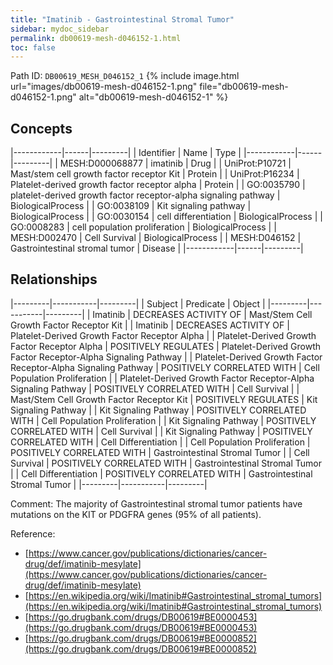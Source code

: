 ```yaml
---
title: "Imatinib - Gastrointestinal Stromal Tumor"
sidebar: mydoc_sidebar
permalink: db00619-mesh-d046152-1.html
toc: false 
---
```



Path ID: `DB00619_MESH_D046152_1`
{% include image.html url="images/db00619-mesh-d046152-1.png" file="db00619-mesh-d046152-1.png" alt="db00619-mesh-d046152-1" %}

## Concepts

|------------|------|---------|
| Identifier | Name | Type    |
|------------|------|---------|
| MESH:D000068877 | imatinib | Drug |
| UniProt:P10721 | Mast/stem cell growth factor receptor Kit | Protein |
| UniProt:P16234 | Platelet-derived growth factor receptor alpha | Protein |
| GO:0035790 | platelet-derived growth factor receptor-alpha signaling pathway | BiologicalProcess |
| GO:0038109 | Kit signaling pathway | BiologicalProcess |
| GO:0030154 | cell differentiation | BiologicalProcess |
| GO:0008283 | cell population proliferation | BiologicalProcess |
| MESH:D002470 | Cell Survival | BiologicalProcess |
| MESH:D046152 | Gastrointestinal stromal tumor | Disease |
|------------|------|---------|

## Relationships

|---------|-----------|---------|
| Subject | Predicate | Object  |
|---------|-----------|---------|
| Imatinib | DECREASES ACTIVITY OF | Mast/Stem Cell Growth Factor Receptor Kit |
| Imatinib | DECREASES ACTIVITY OF | Platelet-Derived Growth Factor Receptor Alpha |
| Platelet-Derived Growth Factor Receptor Alpha | POSITIVELY REGULATES | Platelet-Derived Growth Factor Receptor-Alpha Signaling Pathway |
| Platelet-Derived Growth Factor Receptor-Alpha Signaling Pathway | POSITIVELY CORRELATED WITH | Cell Population Proliferation |
| Platelet-Derived Growth Factor Receptor-Alpha Signaling Pathway | POSITIVELY CORRELATED WITH | Cell Survival |
| Mast/Stem Cell Growth Factor Receptor Kit | POSITIVELY REGULATES | Kit Signaling Pathway |
| Kit Signaling Pathway | POSITIVELY CORRELATED WITH | Cell Population Proliferation |
| Kit Signaling Pathway | POSITIVELY CORRELATED WITH | Cell Survival |
| Kit Signaling Pathway | POSITIVELY CORRELATED WITH | Cell Differentiation |
| Cell Population Proliferation | POSITIVELY CORRELATED WITH | Gastrointestinal Stromal Tumor |
| Cell Survival | POSITIVELY CORRELATED WITH | Gastrointestinal Stromal Tumor |
| Cell Differentiation | POSITIVELY CORRELATED WITH | Gastrointestinal Stromal Tumor |
|---------|-----------|---------|

Comment: The majority of Gastrointestinal stromal tumor patients have mutations on the KIT or PDGFRA genes (95% of all patients).

Reference: 
  - [https://www.cancer.gov/publications/dictionaries/cancer-drug/def/imatinib-mesylate](https://www.cancer.gov/publications/dictionaries/cancer-drug/def/imatinib-mesylate)
  - [https://en.wikipedia.org/wiki/Imatinib#Gastrointestinal_stromal_tumors](https://en.wikipedia.org/wiki/Imatinib#Gastrointestinal_stromal_tumors)
  - [https://go.drugbank.com/drugs/DB00619#BE0000453](https://go.drugbank.com/drugs/DB00619#BE0000453)
  - [https://go.drugbank.com/drugs/DB00619#BE0000852](https://go.drugbank.com/drugs/DB00619#BE0000852)

